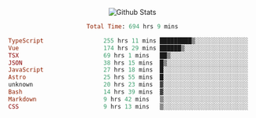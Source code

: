 <!DOCTYPE html>
<body>
<div align="center">
  
  ![Github Stats](https://github-readme-stats.vercel.app/api?username=verycrunchy&show_icons=true&theme=radical)

<!--START_SECTION:waka-->

```ruby
Total Time: 694 hrs 9 mins

TypeScript                 255 hrs 11 mins █████████▒░░░░░░░░░░░░░░░   36.77 %
Vue                        174 hrs 29 mins ██████▒░░░░░░░░░░░░░░░░░░   25.14 %
TSX                        69 hrs 1 mins   ██▒░░░░░░░░░░░░░░░░░░░░░░   09.95 %
JSON                       38 hrs 15 mins  █▒░░░░░░░░░░░░░░░░░░░░░░░   05.51 %
JavaScript                 27 hrs 18 mins  █░░░░░░░░░░░░░░░░░░░░░░░░   03.93 %
Astro                      25 hrs 55 mins  █░░░░░░░░░░░░░░░░░░░░░░░░   03.73 %
unknown                    20 hrs 23 mins  ▓░░░░░░░░░░░░░░░░░░░░░░░░   02.94 %
Bash                       14 hrs 39 mins  ▓░░░░░░░░░░░░░░░░░░░░░░░░   02.11 %
Markdown                   9 hrs 42 mins   ▒░░░░░░░░░░░░░░░░░░░░░░░░   01.40 %
CSS                        9 hrs 13 mins   ▒░░░░░░░░░░░░░░░░░░░░░░░░   01.33 %
```

<!--END_SECTION:waka-->
</div>
</body>
</html>

